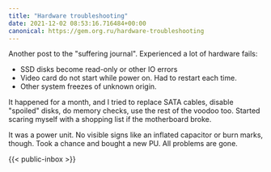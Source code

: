 ```yaml
---
title: "Hardware troubleshooting"
date: 2021-12-02 08:53:16.716484+00:00
canonical: https://gem.org.ru/hardware-troubleshooting
---
```

 Another post to the "suffering journal". Experienced a lot of hardware fails:

- SSD disks become read-only or other IO errors
- Video card do not start while power on. Had to restart each time.
- Other system freezes of unknown origin.

It happened for a month, and I tried to replace SATA cables, disable "spoiled" disks, do memory checks, use the rest of the voodoo too. Started scaring myself with a shopping list if the motherboard broke. 

It was a power unit. No visible signs like an inflated capacitor or burn marks, though. Took a chance and bought a new PU. All problems are gone.  

 {{< public-inbox \>}}